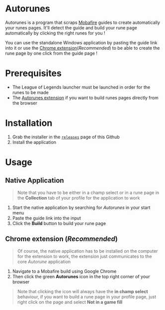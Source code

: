 
# Autorunes

Autorunes is a program that scraps [Mobafire](https://www.mobafire.com) guides to create automatically your runes pages.
It'll detect the guide and build your rune page automatically by clicking the right runes for you !

You can use the standalone Windows application by pasting the guide link into it or use the [Chrome extension](https://chrome.google.com/webstore/detail/autorunes/pefheflffhfnmoeiamhofclgpcolppnc)(_Recommended_) to be able to create the rune page by one click from the guide page !

# Prerequisites

- The League of Legends launcher must be launched in order for the runes to be made
- The [Autorunes extension](https://chrome.google.com/webstore/detail/autorunes/pefheflffhfnmoeiamhofclgpcolppnc) if you want to build runes pages directly from the browser

# Installation

1) Grab the installer in the [`releases`](https://github.com/Yooooomi/auto_runes/releases) page of this Github
2) Install the application

# Usage

## Native Application

> Note that you have to be either in a champ select or in a rune page in the __Collection__ tab of your profile for the application to work

1) Start the native application by searching for _Autorunes_ in your start menu
2) Paste the guide link into the input
3) Click the __Build__ button to build your rune page

## Chrome extension (_Recommended_)

> Of course, the native application has to be installed on the computer for the extension to work, the extension just communicates to the core _Autorune_ application

1) Navigate to a Mobafire build using Google Chrome
2) Then click the green __Autorunes__ icon in the top right corner of your browser

> Note that clicking the icon will always have the __in champ select__ behaviour, if you want to build a rune page in your profile page, just right click on the page and select __Not in a game fill__

